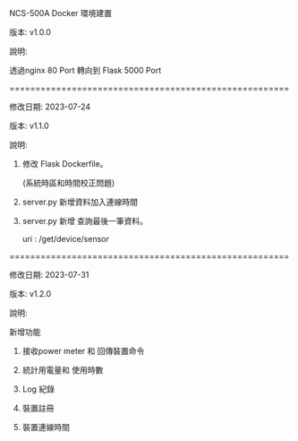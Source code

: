NCS-500A Docker 環境建置

版本: v1.0.0

說明:

透過nginx 80 Port 轉向到 Flask 5000 Port

======================================================

修改日期: 2023-07-24

版本: v1.1.0

說明:

1. 修改 Flask Dockerfile。
   
   (系統時區和時間校正問題)

2. server.py 新增資料加入連線時間


3. server.py 新增 查詢最後一筆資料。

   uri : /get/device/sensor

======================================================

修改日期: 2023-07-31

版本: v1.2.0

說明:

新增功能

1. 接收power meter 和 回傳裝置命令

2. 統計用電量和 使用時數

3. Log 紀錄

4. 裝置註冊

5. 裝置連線時間